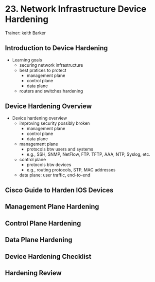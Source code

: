 # 23. Network Infrastructure Device Hardening

Trainer: keith Barker


## Introduction to Device Hardening

- Learning goals
  - securing network infrastructure
  - best pratices to protect
    - management plane
    - control plane
    - data plane
  - routers and switches hardening



## Device Hardening Overview

- Device hardening overview
  - improving security possibly broken 
    - management plane
    - control plane
    - data plane
  - management plane
    - protocols btw users and systems
    - e.g., SSH, SNMP, NetFlow, FTP. TFTP, AAA, NTP, Syslog, etc.
  - control plane
    - protocols btw devices
    - e.g., routing protocols, STP, MAC addresses
  - data plane: user traffic, end-to-end


## Cisco Guide to Harden IOS Devices




## Management Plane Hardening




## Control Plane Hardening




## Data Plane Hardening




## Device Hardening Checklist




## Hardening Review



